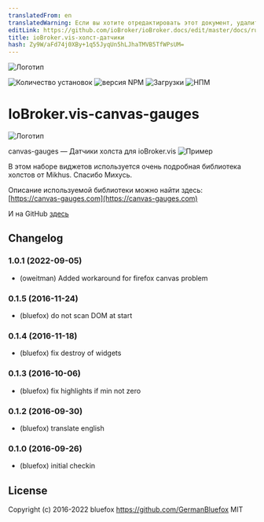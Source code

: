 ```yaml
---
translatedFrom: en
translatedWarning: Если вы хотите отредактировать этот документ, удалите поле «translationFrom», в противном случае этот документ будет снова автоматически переведен
editLink: https://github.com/ioBroker/ioBroker.docs/edit/master/docs/ru/adapterref/iobroker.vis-canvas-gauges/README.md
title: ioBroker.vis-холст-датчики
hash: Zy9W/aFd74j0XBy+1q55JyqUn5hLJhaTMVB5TfWPsUM=
---
```

![Логотип](../../../en/adapterref/iobroker.vis-canvas-gauges/admin/vis-canvas-gauges.png)

![Количество установок](http://iobroker.live/badges/vis-canvas-gauges-stable.svg)
![версия NPM](http://img.shields.io/npm/v/iobroker.vis-canvas-gauges.svg)
![Загрузки](https://img.shields.io/npm/dm/iobroker.vis-canvas-gauges.svg)
![НПМ](https://nodei.co/npm/iobroker.vis-canvas-gauges.png?downloads=true)

# IoBroker.vis-canvas-gauges
![Логотип](../../../en/adapterref/iobroker.vis-canvas-gauges/img/logo.svg)

canvas-gauges — Датчики холста для ioBroker.vis ![Пример](../../../en/adapterref/iobroker.vis-canvas-gauges/img/widgets.png)

В этом наборе виджетов используется очень подробная библиотека холстов от Mikhus. Спасибо Михусь.

Описание используемой библиотеки можно найти здесь: [https://canvas-gauges.com](https://canvas-gauges.com)

И на GitHub [здесь](https://github.com/Mikhus/canvas-gauges)

<!--

### **В РАБОТЕ** -->

## Changelog
### 1.0.1 (2022-09-05)
* (oweitman) Added workaround for firefox canvas problem

### 0.1.5 (2016-11-24)
* (bluefox) do not scan DOM at start

### 0.1.4 (2016-11-18)
* (bluefox) fix destroy of widgets

### 0.1.3 (2016-10-06)
* (bluefox) fix highlights if min not zero

### 0.1.2 (2016-09-30)
* (bluefox) translate english

### 0.1.0 (2016-09-26)
* (bluefox) initial checkin

## License
 Copyright (c) 2016-2022 bluefox https://github.com/GermanBluefox
 MIT